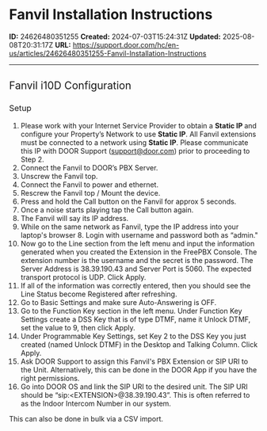 # Fanvil Installation Instructions

**ID:** 24626480351255
**Created:** 2024-07-03T15:24:31Z
**Updated:** 2025-08-08T20:31:17Z
**URL:** https://support.door.com/hc/en-us/articles/24626480351255-Fanvil-Installation-Instructions

---

<h2 id="h_01J1WK1WRQ60273XWX6A6Y7DWE">
<span style="font-weight: 400;">Fanvil i10D </span><span style="font-weight: 400;">Configuration</span>
</h2>
<h3 id="h_01J1WK1WRQHVQER96MCYFXS1NR"><span style="font-weight: 400;">Setup </span></h3>
<ol>
<li>
<span style="font-weight: 400;"> Please work with your Internet Service Provider to obtain a </span><strong>Static IP </strong><span style="font-weight: 400;">and configure your Property’s Network to use </span><strong>Static IP</strong><span style="font-weight: 400;">. All Fanvil extensions must be connected to a network using </span><strong>Static IP</strong><span style="font-weight: 400;">. Please communicate this IP with DOOR Support (<a href="mailto:support@door.com">support@door.com</a>) prior to proceeding to Step 2.</span>
</li>
<li><span style="font-weight: 400;"> Connect the Fanvil to DOOR’s PBX Server.</span></li>
<li><span style="font-weight: 400;"> Unscrew the Fanvil top.</span></li>
<li><span style="font-weight: 400;"> Connect the Fanvil to power and ethernet.</span></li>
<li><span style="font-weight: 400;"> Rescrew the Fanvil top / Mount the device.</span></li>
<li><span style="font-weight: 400;"> Press and hold the Call button on the Fanvil for approx 5 seconds.</span></li>
<li><span style="font-weight: 400;"> Once a noise starts playing tap the Call button again.</span></li>
<li><span style="font-weight: 400;"> The Fanvil will say its IP address.</span></li>
<li><span style="font-weight: 400;"> While on the same network as Fanvil, type the IP address into your laptop's browser 8. Login with username and password both as “admin."</span></li>
<li><span style="font-weight: 400;"> Now go to the Line section from the left menu and input the information generated when you created the Extension in the FreePBX Console. The extension number is the username and the secret is the password. The Server Address is 38.39.190.43 and Server Port is 5060. The expected transport protocol is UDP. Click Apply. </span></li>
<li><span style="font-weight: 400;"> If all of the information was correctly entered, then you should see the Line Status become Registered after refreshing. </span></li>
<li><span style="font-weight: 400;"> Go to Basic Settings and make sure Auto-Answering is OFF.</span></li>
<li><span style="font-weight: 400;"> Go to the Function Key section in the left menu. Under Function Key Settings create a DSS Key that is of type DTMF, name it Unlock DTMF, set the value to 9, then click Apply. </span></li>
<li><span style="font-weight: 400;"> Under Programmable Key Settings, set Key 2 to the DSS Key you just created (named Unlock DTMF) in the Desktop and Talking Column. Click Apply. </span></li>
<li><span style="font-weight: 400;"> Ask DOOR Support to assign this Fanvil's PBX Extension or SIP URI to the Unit. Alternatively, this can be done in the DOOR App if you have the right permissions. </span></li>
<li>
<span style="font-weight: 400;"> Go into DOOR OS and link the SIP URI to the desired unit. The SIP URI should be “</span>sip:&lt;EXTENSION&gt;@38.39.190.43”. This is often referred to as the Indoor Intercom Number in our system.</li>
</ol>
<p><span style="font-weight: 400;">This can also be done in bulk via a CSV import.</span></p>

